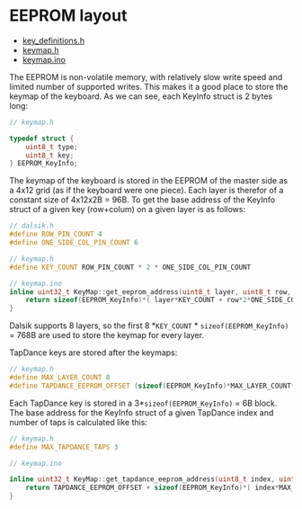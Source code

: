 # EEPROM layout

* [key_definitions.h](https://github.com/DavsX/dalsik/blob/master/key_definitions.h)
* [keymap.h](https://github.com/DavsX/dalsik/blob/master/keymap.h)
* [keymap.ino](https://github.com/DavsX/dalsik/blob/master/keymap.ino)

The EEPROM is non-volatile memory, with relatively slow write speed and limited number of supported writes. This makes it a good place to store the keymap of the keyboard. As we can see, each KeyInfo struct is 2 bytes long:

```c++
// keymap.h

typedef struct {
    uint8_t type;
    uint8_t key;
} EEPROM_KeyInfo;
```

The keymap of the keyboard is stored in the EEPROM of the master side as a 4x12 grid (as if the keyboard were one piece). Each layer is therefor of a constant size of 4x12x2B = 96B. To get the base address of the KeyInfo struct of a given key (row+colum) on a given layer is as follows:

```c++
// dalsik.h
#define ROW_PIN_COUNT 4                                  
#define ONE_SIDE_COL_PIN_COUNT 6

// keymap.h
#define KEY_COUNT ROW_PIN_COUNT * 2 * ONE_SIDE_COL_PIN_COUNT

// keymap.ino
inline uint32_t KeyMap::get_eeprom_address(uint8_t layer, uint8_t row, uint8_t col) {
    return sizeof(EEPROM_KeyInfo)*( layer*KEY_COUNT + row*2*ONE_SIDE_COL_PIN_COUNT + col );
}
```

Dalsik supports 8 layers, so the first 8 *`KEY_COUNT` * `sizeof(EEPROM_KeyInfo)` = 768B are used to store the keymap for every layer.

TapDance keys are stored after the keymaps:

```c++
// keymap.h
#define MAX_LAYER_COUNT 8
#define TAPDANCE_EEPROM_OFFSET (sizeof(EEPROM_KeyInfo)*MAX_LAYER_COUNT*KEY_COUNT)
```

Each TapDance key is stored in a 3*`sizeof(EEPROM_KeyInfo)` = 6B block. The base address for the KeyInfo struct of a given TapDance index and number of taps is calculated like this:

```c++
// keymap.h
#define MAX_TAPDANCE_TAPS 3

// keymap.ino

inline uint32_t KeyMap::get_tapdance_eeprom_address(uint8_t index, uint8_t tap) {
    return TAPDANCE_EEPROM_OFFSET + sizeof(EEPROM_KeyInfo)*( index*MAX_TAPDANCE_TAPS + tap-1 );
}
```

